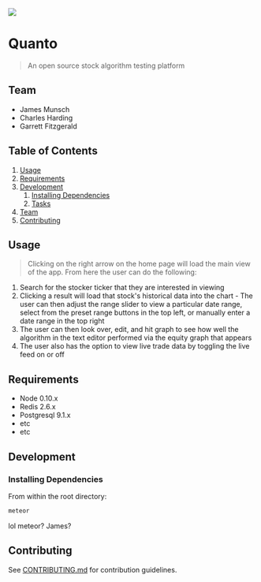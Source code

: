 <img src="logo.png">

# Quanto

> An open source stock algorithm testing platform

## Team

  - James Munsch
  - Charles Harding
  - Garrett Fitzgerald

## Table of Contents

1. [Usage](#Usage)
1. [Requirements](#requirements)
1. [Development](#development)
    1. [Installing Dependencies](#installing-dependencies)
    1. [Tasks](#tasks)
1. [Team](#team)
1. [Contributing](#contributing)

## Usage

> Clicking on the right arrow on the home page will load the main view of the app. From here the user can do the following:
  
  1) Search for the stocker ticker that they are interested in viewing
  2) Clicking a result will load that stock's historical data into the chart
    - The user can then adjust the range slider to view a particular date range, select from the preset range buttons in the top left, or manually enter a date range in the top right
  3) The user can then look over, edit, and hit graph to see how well the algorithm in the text editor performed via the equity graph that appears
  4) The user also has the option to view live trade data by toggling the live feed on or off

## Requirements

- Node 0.10.x
- Redis 2.6.x
- Postgresql 9.1.x
- etc
- etc

## Development

### Installing Dependencies

From within the root directory:

```sh
meteor
```
lol meteor? James?


## Contributing

See [CONTRIBUTING.md](https://github.com/unexpected-lion/ourglass/blob/master/contributing.md) for contribution guidelines.